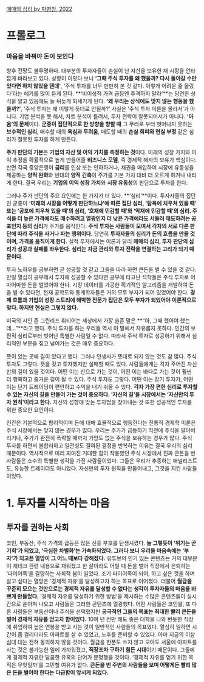 [매매의 심리 by 박병창, 2022](https://ridibooks.com/books/3397000108)

# 프롤로그
### 마음을 바꿔야 돈이 보인다

향후 전망도 불투명하다. 대부분의 투자자들이 손실이 난 자산을 보유한 채 시장을 안타깝게 바라보고 있다. 상황이 이렇다 보니 **‘그때 주식 투자를 왜 했을까? 다시 돌아갈 수만 있다면 하지 않았을 텐데’**, ‘주식 투자를 너무 만만히 본 것 같다. 이렇게 어려운 줄 몰랐다’라는 얘기를 많이 듣게 된다. **‘비이성적 가격 급등엔 추격하지 말라’**는 당연한 상식을 알고 있음에도 늘 뒤늦게 되새기게 된다. **‘왜 우리는 상식에도 맞지 않는 행동을 했을까?’**, ‘주식 투자는 왜 이렇게 뜻대로 안될까?’ 사실은 ‘주식 투자 이론을 몰라서’가 아니다. 기업 분석을 못 해서, 차트 분석이 틀려서, 투자 전략이 잘못되어서가 아니다. **‘마음’의 문제**이다. **군중이 집단적으로 한 방향을 향할 때** 그 무리로 부터 벗어나지 못하는 **보수적인 심리**, 매수할 때의 **욕심과 두려움**, 매도할 때의 **손실 회피와 현실 부정** 같은 심리가 잘못된 투자를 하게 만든다.

**주가 판단의 기본**은 **기업의 자산 및 이익 가치를 측정하는 것**이다. 미래의 성장 가치와 이익 추정을 확률적으로 높게 만들어줄 **비즈니스 모델**, 즉 경제적 해자의 보유가 핵심이다. 반면 각국 중앙은행이 **금리**를 인상 또는 인하하거나, 채권을 매입하여 시장에 유동성을 제공하는 **양적 완화**와 반대의 **양적 긴축**이 주가를 기본 가치 대비 더 오르게 하거나 내리게 한다. 결국 우리는 **기업의 이익 성장 가치**와 **시장 유동성**의 판단으로 투자를 한다.

그러나 주가 판단의 주요 요인에는 한 가지가 더 있다. **‘심리’**이다. 투자자들의 집단인 군중이 **‘미래의 시장을 어떻게 판단하느냐’에 따른 집단 심리, ‘탐욕에 치우쳐 있을 때’ 또는 ‘공포에 치우쳐 있을 때’의 심리, ‘호재에 민감할 때’와 ‘악재에 민감할 때’의 심리. 주식을 더 높은 가격에라도 매수하려고 열광인지 더 낮은 가격에라도 서둘러 매도하려는 공포인지 등의 심리**가 주가를 움직인다. **주식 투자는 사람들이 모여서 각자의 서로 다른 판단에 따라 주식을 사거나 파는 행위이다.** 당연히 **투자자들의 심리가 돈의 흐름을 만들 것이며, 가격을 움직이게 한다.** 실적 투자에서는 이론과 달리 **매매의 심리, 투자 판단의 심리가 성공과 실패를 좌우한다. 심리는 자금 관리와 투자 전략을 연결하는 고리가 되기 때문이다.**

투자 노하우를 공부하면 곧 성공할 것 같고 그들을 따라 하면 큰돈을 벌 수 있을 것 같다. 만일 열심히 공부해서 투자에 성공할 수 있다면 공부에 타고난 석학들은 주식 투자로 어마어마한 돈을 벌었어야 한다. 시장 데이터를 가공한 획기적인 알고리즘을 개발하여 돈을 벌 수 있다면, 천재 공학도와 통계학자들은 거의 모두 부자가 되어 있었어야 한다. **경제 흐름과 기업의 성장 스토리에 해박한 전문가 집단은 모두 부자가 되었어야 이론적으로 맞다. 하지만 현실은 그렇지 않다.**

미국의 시인 존 그린리프 휘티어는 세상에서 가장 슬픈 말은 **“아, 그때 했어야 했는데…”**라고 했다. 주식 투자를 하는 우리들 역시 이 말에서 자유롭지 못하다. 인간의 보편적 심리로부터 벗어난 특별한 사람일 수 없다. 따라서 주식 투자로 성공하기 위해서 심리적인 부분을 짚고 넘어가는 것은 매우 중요하다.

뜻이 있는 곳에 길이 있다고 했다. 그러나 인생사가 뜻대로 되지 않는 것도 참 많다. 주식 투자도 그렇다. 뜻을 갖고 투자했지만 실패할 때도 있다. 사람들에게는 각자 주어진 자신만의 길이 있을 것이다. 어떤 이는 산으로 가는 것이, 어떤 이는 바다로 가는 것이 훨씬 더 행복하고 즐거운 길이 될 수 있다. 주식 투자도 그렇다. 어떤 이는 장기 투자가, 어떤 이는 단기 트레이딩이 편안하고 수익을 내기 쉬울 수 있다. **각자 가장 편한 심리로 투자할 수 있는 자신의 길을 만들어 가는 것이 중요하다. ‘자신의 길’을 시장에서는 ‘자신만의 투자 원칙’이라고 한다.** 자신의 성향에 맞는 투자법을 찾아내는 것 또한 성공적인 투자를 위한 중요한 요인이다.

인간은 기본적으로 합리적이며 돈에 대해 효율적으로 행동한다는 전통적 경제학 이론은 주식 시장에서는 맞지 않는 경우가 많다. 우리는 주가가 급등하기 직전에 주식을 팔아버리거나, 주가가 완전히 폭락할 때까지 가망도 없는 주식을 보유하는 경우가 많다. 주식 투자를 하면서 불합리하고 일관성도 결여된 결정을 반복하는 이유는 결국 우리의 심리 때문이다. 역사적으로 미리 짜여진 거대한 힘이 작용했던 주식 시장에서 진짜 큰돈을 번 사람들은 소수의 특별한 생각을 가진 사람들이었다. 그들은 우리가 추종하는 애널리스트도, 유능한 트레이더도 아니었다. 자신만의 투자 원칙을 만들어내고, 그것을 지킨 사람들이었다.

# 1. 투자를 시작하는 마음

## 투자를 권하는 사회

코인, 부동산, 주식 가격의 급등은 많은 신흥 부호를 탄생시켰다. **늘 그렇듯이 ‘위기는 곧 기회’가 되었고, ‘극심한 차별화’는 가속화되었다. 그러다 보니 우리들 마음속에는 ‘부자’가 되고픈 열망이 그 어느 때보다 강해졌다.** 유튜브의 인기 있는 콘텐츠는 거의 대부분이 재테크 관련 내용으로 채워졌고 한 살이라도 어릴 때 돈을 벌어 직장에서 은퇴하는 ‘파이어족’을 갈망하는 사회적 붐이 일었다. 조기 파이어족이 되어, 하고 싶은 것을 하며 살고 싶다는 열망은 ‘경제적 자유’를 달성하고자 하는 목표로 이어졌다. 더불어 **월급을 꾸준히 모으는 것만으로는 경제적 자유를 달성할 수 없다는 생각이 투자자들의 마음을 바쁘게 만들었다.**
‘경제적 자유를 달성하기 위한 방법’을 제시하는 수많은 콘텐츠들이 실시간으로 쏟아져 나오고 사람들은 그러한 콘텐츠에 열광했다. 어떤 사람들은 코인을, 또 다른 사람들은 부동산이나 주식을 선택했지만 **궁극적인 그들의 목표는 최대한 빨리 큰돈을 벌어 경제적 자유를 얻고자 함이었다.** 10여 년 전만 해도 좋은 대학을 나와 번듯한 직장에 취업하여 높은 연봉을 받고 사는 것이 일반적인 사람들의 목표였다. 열심히 일하면 시간이 좀 걸리더라도 아파트를 살 수 있었고, 노후를 준비할 수 있었다. 아마 지금의 이삼심대 대는 전혀 동의하지 않을 것이다. 월급을 한푼도 쓰지 않고 모아도 서울에 아파트를 사는 것은 불가능한 일에 가까워졌고, **직장조차 구하기 힘든 시대**이기 때문이다. 그들에게 경제적 자유란 달콤한 유혹의 단어가 분명했을 것이다. ‘경제적 자유를 얻기 위한 목적은 무엇일까’를 고민할 여유가 없다. **큰돈을 번 주변의 사람들을 보며 어떻게든 빨리 많은 돈을 벌어야 한다는 다급함이 앞서게 되었다.**